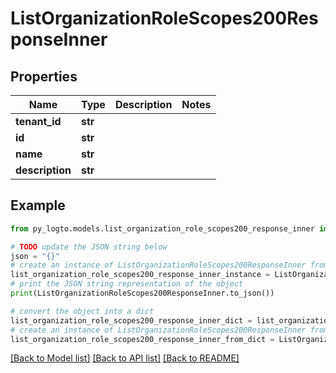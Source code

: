 # ListOrganizationRoleScopes200ResponseInner


## Properties

Name | Type | Description | Notes
------------ | ------------- | ------------- | -------------
**tenant_id** | **str** |  | 
**id** | **str** |  | 
**name** | **str** |  | 
**description** | **str** |  | 

## Example

```python
from py_logto.models.list_organization_role_scopes200_response_inner import ListOrganizationRoleScopes200ResponseInner

# TODO update the JSON string below
json = "{}"
# create an instance of ListOrganizationRoleScopes200ResponseInner from a JSON string
list_organization_role_scopes200_response_inner_instance = ListOrganizationRoleScopes200ResponseInner.from_json(json)
# print the JSON string representation of the object
print(ListOrganizationRoleScopes200ResponseInner.to_json())

# convert the object into a dict
list_organization_role_scopes200_response_inner_dict = list_organization_role_scopes200_response_inner_instance.to_dict()
# create an instance of ListOrganizationRoleScopes200ResponseInner from a dict
list_organization_role_scopes200_response_inner_from_dict = ListOrganizationRoleScopes200ResponseInner.from_dict(list_organization_role_scopes200_response_inner_dict)
```
[[Back to Model list]](../README.md#documentation-for-models) [[Back to API list]](../README.md#documentation-for-api-endpoints) [[Back to README]](../README.md)


